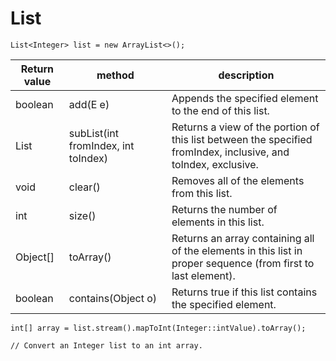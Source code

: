 # List
~~~
List<Integer> list = new ArrayList<>();
~~~
| Return value | method | description |
|--------------|--------|-------------|
| boolean | 	add(E e) | Appends the specified element to the end of this list. |
| List<E> | subList(int fromIndex, int toIndex) | Returns a view of the portion of this list between the specified fromIndex, inclusive, and toIndex, exclusive. |
| void | clear() | Removes all of the elements from this list. |
| int | size() | Returns the number of elements in this list. |
| Object[] | toArray() | Returns an array containing all of the elements in this list in proper sequence (from first to last element). |
| boolean |	contains(Object o) | Returns true if this list contains the specified element. |
~~~
int[] array = list.stream().mapToInt(Integer::intValue).toArray();

// Convert an Integer list to an int array.
~~~
